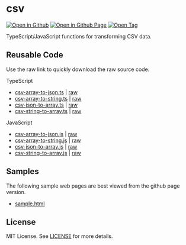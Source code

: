 # csv

[![Open in Github](https://img.shields.io/badge/Open_in_GitHub-6e5494)](https://github.com/JamesRobertHugginsNgo/csv)
[![Open in Github Page](https://img.shields.io/badge/Open_in_GitHub%20Page-4078c0)](https://jamesroberthugginsngo.github.io/csv/)
[![Open Tag](https://img.shields.io/badge/Open_Tag-1.0.1-6cc644)](https://github.com/JamesRobertHugginsNgo/csv/tree/1.0.1)

TypeScript/JavaScript functions for transforming CSV data.

## Reusable Code

Use the raw link to quickly download the raw source code.

TypeScript

- [csv-array-to-json.ts](./src/csv-array-to-json.ts) \| [raw](./src/csv-array-to-json.ts?raw=1)
- [csv-array-to-string.ts](./src/csv-array-to-string.ts) \| [raw](./src/csv-array-to-string.ts?raw=1)
- [csv-json-to-array.ts](./src/csv-json-to-array.ts) \| [raw](./src/csv-json-to-array.ts?raw=1)
- [csv-string-to-array.ts](./src/csv-string-to-array.ts) \| [raw](./src/csv-string-to-array.ts?raw=1)

JavaScript

- [csv-array-to-json.js](./src/csv-array-to-json.js) \| [raw](./src/csv-array-to-json.js?raw=1)
- [csv-array-to-string.js](./src/csv-array-to-string.js) \| [raw](./src/csv-array-to-string.js?raw=1)
- [csv-json-to-array.js](./src/csv-json-to-array.js) \| [raw](./src/csv-json-to-array.js?raw=1)
- [csv-string-to-array.js](./src/csv-string-to-array.js) \| [raw](./src/csv-string-to-array.js?raw=1)

## Samples

The following sample web pages are best viewed from the github page version.

- [sample.html](./sample/sample.html)

## License

MIT License. See [LICENSE](LICENSE) for more details.
